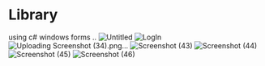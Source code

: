 # Library
using c# windows forms .. 
![Untitled](https://user-images.githubusercontent.com/79763625/186970246-90108992-c553-484e-a742-73c582eedfa3.png)
![LogIn](https://user-images.githubusercontent.com/79763625/186974678-a2a3dfc2-c789-49f7-b49c-ef3315976572.png)
![Uploading Screenshot (34).png…]()
![Screenshot (43)](https://user-images.githubusercontent.com/79763625/186974945-eef02ab5-2e30-4b72-b913-46d0a469bd56.png)
![Screenshot (44)](https://user-images.githubusercontent.com/79763625/186974955-53b1a525-2392-4b26-8f5e-1f6b3169724a.png)
![Screenshot (45)](https://user-images.githubusercontent.com/79763625/186974964-f384d111-2a7f-49b1-bef2-f635ee00f15e.png)
![Screenshot (46)](https://user-images.githubusercontent.com/79763625/186974972-ae7570c4-43cf-4c97-b177-9db0fa97bf8c.png)
